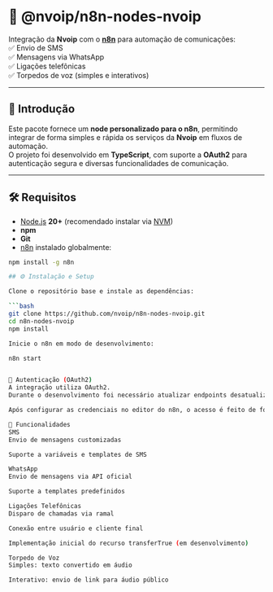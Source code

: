 # 📡 @nvoip/n8n-nodes-nvoip

Integração da **Nvoip** com o **[n8n](https://n8n.io/)** para automação de comunicações:  
✅ Envio de SMS  
✅ Mensagens via WhatsApp  
✅ Ligações telefônicas  
✅ Torpedos de voz (simples e interativos)  

---

## 🚀 Introdução
Este pacote fornece um **node personalizado para o n8n**, permitindo integrar de forma simples e rápida os serviços da **Nvoip** em fluxos de automação.  
O projeto foi desenvolvido em **TypeScript**, com suporte a **OAuth2** para autenticação segura e diversas funcionalidades de comunicação.

---

## 🛠️ Requisitos

- [Node.js](https://nodejs.org/) **20+** (recomendado instalar via [NVM](https://github.com/nvm-sh/nvm))  
- **npm**  
- **Git**  
- [n8n](https://docs.n8n.io/getting-started/installation/) instalado globalmente:

```bash
npm install -g n8n

## ⚙️ Instalação e Setup

Clone o repositório base e instale as dependências:

```bash
git clone https://github.com/nvoip/n8n-nodes-nvoip.git
cd n8n-nodes-nvoip
npm install

Inicie o n8n em modo de desenvolvimento:

n8n start


🔑 Autenticação (OAuth2)
A integração utiliza OAuth2.
Durante o desenvolvimento foi necessário atualizar endpoints desatualizados para garantir compatibilidade com a versão mais recente da API da Nvoip.

Após configurar as credenciais no editor do n8n, o acesso é feito de forma segura e transparente.

📲 Funcionalidades
SMS
Envio de mensagens customizadas

Suporte a variáveis e templates de SMS

WhatsApp
Envio de mensagens via API oficial

Suporte a templates predefinidos

Ligações Telefônicas
Disparo de chamadas via ramal

Conexão entre usuário e cliente final

Implementação inicial do recurso transferTrue (em desenvolvimento)

Torpedo de Voz
Simples: texto convertido em áudio

Interativo: envio de link para áudio público

